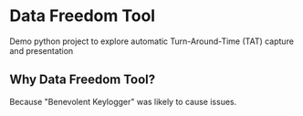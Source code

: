 # Data Freedom Tool
Demo python project to explore automatic Turn-Around-Time (TAT) capture and presentation

## Why Data Freedom Tool?
Because "Benevolent Keylogger" was likely to cause issues.
